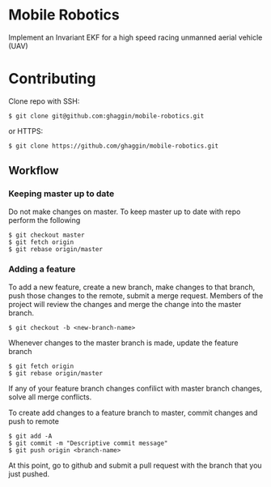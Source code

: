 # Mobile Robotics
Implement an Invariant EKF for a high speed racing unmanned aerial vehicle (UAV)


# Contributing

Clone repo with SSH:

```
$ git clone git@github.com:ghaggin/mobile-robotics.git 
```

or HTTPS:

```
$ git clone https://github.com/ghaggin/mobile-robotics.git
```

## Workflow

### Keeping master up to date
Do not make changes on master.  To keep master up to date with repo perform the following

```
$ git checkout master
$ git fetch origin
$ git rebase origin/master
```

### Adding a feature

To add a new feature, create a new branch, make changes to that branch, push those changes to the remote, submit a merge request.  Members of the project will review the changes and merge the change into the master branch.
```
$ git checkout -b <new-branch-name>
```

Whenever changes to the master branch is made, update the feature branch
```
$ git fetch origin
$ git rebase origin/master
```
If any of your feature branch changes confilict with master branch changes, solve all merge conflicts.

To create add changes to a feature branch to master, commit changes and push to remote
```
$ git add -A
$ git commit -m "Descriptive commit message"
$ git push origin <branch-name>
```

At this point, go to github and submit a pull request with the branch that you just pushed.